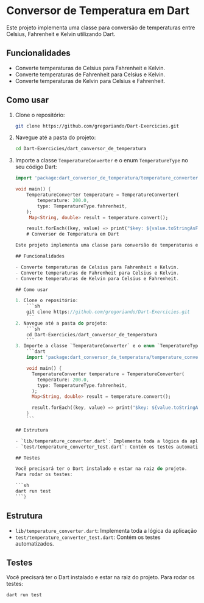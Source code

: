 # Conversor de Temperatura em Dart

Este projeto implementa uma classe para conversão de temperaturas entre Celsius, Fahrenheit e Kelvin utilizando Dart.

## Funcionalidades

- Converte temperaturas de Celsius para Fahrenheit e Kelvin.
- Converte temperaturas de Fahrenheit para Celsius e Kelvin.
- Converte temperaturas de Kelvin para Celsius e Fahrenheit.

## Como usar

1. Clone o repositório:
    ```sh
    git clone https://github.com/gregoriando/Dart-Exercicies.git
    ```
2. Navegue até a pasta do projeto:
    ```sh
    cd Dart-Exercicies/dart_conversor_de_temperatura
    ```
3. Importe a classe `TemperatureConverter` e o enum `TemperatureType` no seu código Dart:
    ```dart
    import 'package:dart_conversor_de_temperatura/temperature_converter.dart';

    void main() {
        TemperatureConverter temperature = TemperatureConverter(
            temperature: 200.0,
            type: TemperatureType.fahrenheit,
        );
         Map<String, double> result = temperature.convert();

        result.forEach((key, value) => print("$key: ${value.toStringAsFixed(2)}"));
        # Conversor de Temperatura em Dart
    
    Este projeto implementa uma classe para conversão de temperaturas entre Celsius, Fahrenheit e Kelvin utilizando Dart.
    
    ## Funcionalidades
    
    - Converte temperaturas de Celsius para Fahrenheit e Kelvin.
    - Converte temperaturas de Fahrenheit para Celsius e Kelvin.
    - Converte temperaturas de Kelvin para Celsius e Fahrenheit.
    
    ## Como usar
    
    1. Clone o repositório:
        ```sh
        git clone https://github.com/gregoriando/Dart-Exercicies.git
        ```
    2. Navegue até a pasta do projeto:
        ```sh
        cd Dart-Exercicies/dart_conversor_de_temperatura
        ```
    3. Importe a classe `TemperatureConverter` e o enum `TemperatureType` no seu código Dart:
        ```dart
        import 'package:dart_conversor_de_temperatura/temperature_converter.dart';
    
        void main() {
          TemperatureConverter temperature = TemperatureConverter(
            temperature: 200.0,
            type: TemperatureType.fahrenheit,
          );
          Map<String, double> result = temperature.convert();
    
          result.forEach((key, value) => print("$key: ${value.toStringAsFixed(2)}"));
        }
        ```
    
    ## Estrutura
    
    - `lib/temperature_converter.dart`: Implementa toda a lógica da aplicação
    - `test/temperature_converter_test.dart`: Contém os testes automatizados.
    
    ## Testes
    
    Você precisará ter o Dart instalado e estar na raiz do projeto.
    Para rodar os testes:
    
    ```sh
    dart run test
    ```}

    ```

## Estrutura

- `lib/temperature_converter.dart`: Implementa toda a lógica da aplicação
- `test/temperature_converter_test.dart`: Contém os testes automatizados.

## Testes

Você precisará ter o Dart instalado e estar na raiz do projeto.
Para rodar os testes:

```sh
dart run test
```